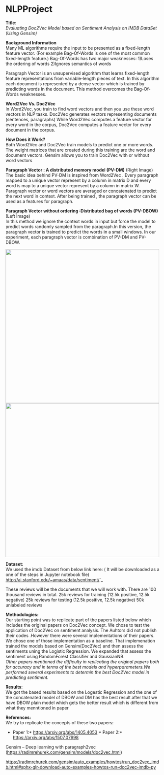 # NLPProject

**Title:**<br />
 *Evaluating Doc2Vec Model based on Sentiment Analysis on IMDB DataSet (Using Gensim)*
 
 **Background Information** <br />
 Many ML algorithms require the input to be presented as a fixed-length feature vector. (For example Bag-Of-Words is one of the most common fixed-length feature.)
Bag-Of-Words has two major weaknesses: 
1)Loses the  ordering of words 2)Ignores semantics of words

Paragraph Vector is an unsupervised algorithm that learns fixed-length feature representations from variable-length pieces of text.
 In this algorithm each document is represented by a dense vector which is trained by predicting words in the document. 
This method overcomes the Bag-Of-Words weaknesses.


**Word2Vec Vs. Doc2Vec** <br />
In Word2Vec, you train to find word vectors and then you use these word vectors in NLP tasks.
Doc2Vec generates vectors representing documents (sentences, paragraphs) 
While Word2Vec computes a feature vector for every word in the corpus, Doc2Vec computes a feature vector for every document in the corpus. 

**How Does it Work?** <br />
Both Word2Vec and Doc2Vec train models to predict one or more words. The weight matrices that are created during this training are the word and document vectors.
Gensim allows you to train Doc2Vec with or without word vectors

**Paragraph Vector : A distributed memory model (PV-DM)** (Right Image)<br />
The basic idea behind PV-DM is inspired from Word2Vec . Every paragraph mapped to a unique vector represent by a column in matrix D  and every word is map to a unique vector represent by a column in matrix W. Paragraph vector or word vectors are averaged or concatenated to predict the next word in context.
After being trained , the paragraph vector can be used as a features for paragraph. 

**Paragraph Vector without ordering :Distributed bag of words (PV-DBOW)** (Left Image) <br />
In this method we ignore the context words in input but force the model to predict words randomly sampled from the paragraph.In this version, the paragraph vector is trained to predict the words in a small windows. In our experiment, each paragraph vector is combination of PV-DM and PV-DBOW. 


<img src="https://user-images.githubusercontent.com/81987771/115461302-43b71c80-a1f7-11eb-8ec8-17ebb5422f6f.png" width="500"/> <img src="https://user-images.githubusercontent.com/81987771/115461659-adcfc180-a1f7-11eb-8326-f24928e7c1f2.png" width="500"/> 


**Dataset:**<br />
We used the imdb Dataset from below link here: ( It will be downloaded as a one of the steps in Jupyter notebook file)
<http://ai.stanford.edu/~amaas/data/sentiment/>`_ 

These reviews will be the documents that we will work with. There are 100 thousand reviews in total.
25k reviews for training (12.5k positive, 12.5k negative)
25k reviews for testing (12.5k positive, 12.5k negative)
50k unlabeled reviews


**Methodologies:**<br />
Our starting point was to replicate part of the papers listed below which includes the original papers on Doc2Vec concept.
We chose to test the application of Doc2Vec on sentiment analysis.
The Auhtors did not publish their codes .However there were several implementations of their papers. We chose one of those implementation as a baseline.
That implemenation trained the models based on Gensim(Doc2Vec) and then assess the sentiments uning the Logistic Regression. We expanded that assess the sentiment using RandomForest Classifier and GaussianNB.<br />
*Other papers mentioned the difficulty in replicating the original papers both for accuracy and in terms of the best models and hyperparameters.We performed several experiments to determin the best Doc2Vec model in predicting sentiment.*

**Results:**<br />
We got the based results based on the Logestic Regression and the one of the concatenated model of DBOW and DM has the best result after that we have DBOW plain model which gets the better result which is different from what they menntioned in paper

**References:**<br /> 
We try to replicate the concepts of these two papers:<br />
* Paper 1:* https://arxiv.org/abs/1405.4053       * Paper 2:* https://arxiv.org/abs/1507.07998

Gensim – Deep learning with paragraph2vec (https://radimrehurek.com/gensim/models/doc2vec.html)

https://radimrehurek.com/gensim/auto_examples/howtos/run_doc2vec_imdb.html#sphx-glr-download-auto-examples-howtos-run-doc2vec-imdb-py





